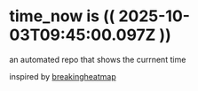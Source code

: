 # time_now is (( 2025-10-03T09:45:00.097Z ))

an automated repo that shows the currnent time

inspired by [breakingheatmap](https://github.com/breakingheatmap/breakingheatmap)
